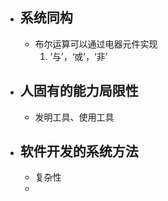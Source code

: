 - ## 系统同构
	- 布尔运算可以通过电器元件实现
		1. ‘与’，‘或’，‘非’
- ## 人固有的能力局限性 
	- 发明工具、使用工具
- ## 软件开发的系统方法
	- 复杂性
	- 
<!--stackedit_data:
eyJoaXN0b3J5IjpbMTQxMTk0Njc5OSwtNjc2MTc2ODkzXX0=
-->